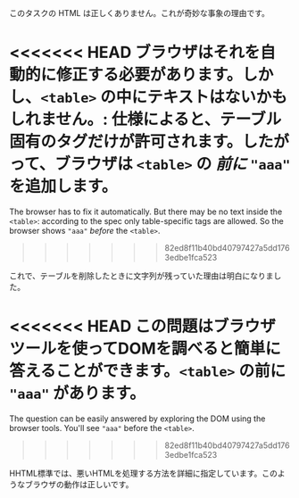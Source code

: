 このタスクの HTML は正しくありません。これが奇妙な事象の理由です。

<<<<<<< HEAD
ブラウザはそれを自動的に修正する必要があります。しかし、`<table>` の中にテキストはないかもしれません。: 仕様によると、テーブル固有のタグだけが許可されます。したがって、ブラウザは `<table>` の *前に* `"aaa"` を追加します。
=======
The browser has to fix it automatically. But there may be no text inside the `<table>`: according to the spec only table-specific tags are allowed. So the browser shows `"aaa"` *before* the `<table>`.
>>>>>>> 82ed8f11b40bd40797427a5dd1763edbe1fca523

これで、テーブルを削除したときに文字列が残っていた理由は明白になりました。

<<<<<<< HEAD
この問題はブラウザツールを使ってDOMを調べると簡単に答えることができます。`<table>` の前に `"aaa"` があります。
=======
The question can be easily answered by exploring the DOM using the browser tools. You'll see `"aaa"` before the `<table>`.
>>>>>>> 82ed8f11b40bd40797427a5dd1763edbe1fca523

HHTML標準では、悪いHTMLを処理する方法を詳細に指定しています。このようなブラウザの動作は正しいです。
